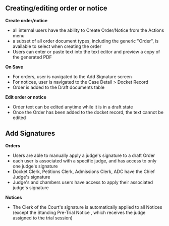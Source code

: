## Creating/editing order or notice
**Create order/notice**
* all internal users have the ability to Create Order/Notice from the Actions menu
* a subset of all order document types, including the generic "Order", is available to select when creating the order
* Users can enter or paste text into the text editor and preview a copy of the generated PDF

**On Save**
* For orders, user is navigated to the Add Signature screen
* For notices, user is navigated to the Case Detail > Docket Record
* Order is added to the Draft documents table

**Edit order or notice**
* Order text can be edited anytime while it is in a draft state
* Once the Order has been added to the docket record, the text cannot be edited

## Add Signatures
**Orders**
* Users are able to manually apply a judge's signature to a draft Order
* each user is associated with a specific judge, and has access to only one judge's signature
* Docket Clerk, Petitions Clerk, Admissions Clerk, ADC have the Chief Judge's signature
* Judge's and chambers users have access to apply their associated judge's signature

**Notices**
* The Clerk of the Court's signature is automatically applied to all Notices (except the Standing Pre-Trial Notice , which receives the judge assigned to the trial session) 
